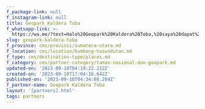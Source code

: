 ```yaml
---
f_package-link: null
f_instagram-link: null
title: Geopark Kaldera Toba
f_whatsapp-link: >-
  https://wa.me/?text=Halo%20Geopark%20Kaldera%20Toba,%20saya%20dapat%20info%20dari%20@loocale.id%20dan%20punya%20pertanyaan
slug: geopark-kaldera-toba
f_province: cms/provinsi/sumatera-utara.md
f_location: cms/location/humbang-hasundutan.md
f_type: cms/destination-type/places.md
f_category: cms/partner-category/taman-nasional-dan-geopark.md
updated-on: '2023-09-18T04:19:22.212Z'
created-on: '2023-09-10T17:04:16.642Z'
published-on: '2023-09-18T04:34:08.284Z'
f_partner-name: Geopark Kaldera Toba
layout: '[partners].html'
tags: partners
---
```



